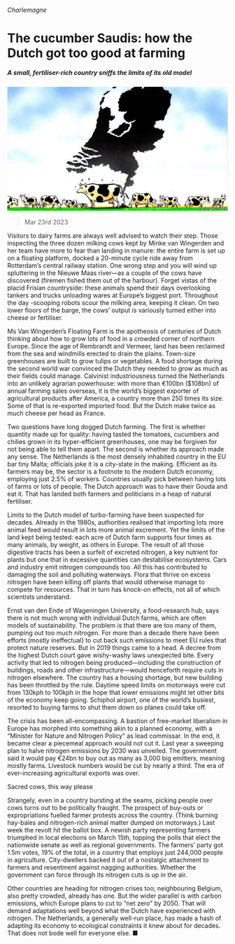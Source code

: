 ###### Charlemagne

# The cucumber Saudis: how the Dutch got too good at farming 

##### A small, fertiliser-rich country sniffs the limits of its old model 

![image](images/20230325_EUD000.jpg) 

> Mar 23rd 2023 

Visitors to dairy farms are always well advised to watch their step. Those inspecting the three dozen milking cows kept by Minke van Wingerden and her team have more to fear than landing in manure: the entire farm is set up on a floating platform, docked a 20-minute cycle ride away from Rotterdam’s central railway station. One wrong step and you will wind up spluttering in the Nieuwe Maas river—as a couple of the cows have discovered (firemen fished them out of the harbour). Forget vistas of the placid Frisian countryside: these animals spend their days overlooking tankers and trucks unloading wares at Europe’s biggest port. Throughout the day -scooping robots scour the milking area, keeping it clean. On two lower floors of the barge, the cows’ output is variously turned either into cheese or fertiliser.

Ms Van Wingerden’s Floating Farm is the apotheosis of centuries of Dutch thinking about how to grow lots of food in a crowded corner of northern Europe. Since the age of Rembrandt and Vermeer, land has been reclaimed from the sea and windmills erected to drain the plains. Town-size greenhouses are built to grow tulips or vegetables. A food shortage during the second world war convinced the Dutch they needed to grow as much as their fields could manage. Calvinist industriousness turned the Netherlands into an unlikely agrarian powerhouse: with more than €100bn ($108bn) of annual farming sales overseas, it is the world’s biggest exporter of agricultural products after America, a country more than 250 times its size. Some of that is re-exported imported food. But the Dutch make twice as much cheese per head as France.

Two questions have long dogged Dutch farming. The first is whether quantity made up for quality: having tasted the tomatoes, cucumbers and chilies grown in its hyper-efficient greenhouses, one may be forgiven for not being able to tell them apart. The second is whether its approach made any sense. The Netherlands is the most densely inhabited country in the EU bar tiny Malta; officials joke it is a city-state in the making. Efficient as its farmers may be, the sector is a footnote to the modern Dutch economy, employing just 2.5% of workers. Countries usually pick between having lots of farms or lots of people. The Dutch approach was to have their Gouda and eat it. That has landed both farmers and politicians in a heap of natural fertiliser.

Limits to the Dutch model of turbo-farming have been suspected for decades. Already in the 1980s, authorities realised that importing lots more animal feed would result in lots more animal excrement. Yet the limits of the land kept being tested: each acre of Dutch farm supports four times as many animals, by weight, as others in Europe. The result of all those digestive tracts has been a surfeit of excreted nitrogen, a key nutrient for plants but one that in excessive quantities can destabilise ecosystems. Cars and industry emit nitrogen compounds too. All this has contributed to damaging the soil and polluting waterways. Flora that thrive on excess nitrogen have been killing off plants that would otherwise manage to compete for resources. That in turn has knock-on effects, not all of which scientists understand.

Ernst van den Ende of Wageningen University, a food-research hub, says there is not much wrong with individual Dutch farms, which are often models of sustainability. The problem is that there are too many of them, pumping out too much nitrogen. For more than a decade there have been efforts (mostly ineffectual) to cut back such emissions to meet EU rules that protect nature reserves. But in 2019 things came to a head. A decree from the highest Dutch court gave wishy-washy laws unexpected bite. Every activity that led to nitrogen being produced—including the construction of buildings, roads and other infrastructure—would henceforth require cuts in nitrogen elsewhere. The country has a housing shortage, but new building has been throttled by the rule. Daytime speed limits on motorways were cut from 130kph to 100kph in the hope that lower emissions might let other bits of the economy keep going. Schiphol airport, one of the world’s busiest, resorted to buying farms to shut them down so planes could take off. 

The crisis has been all-encompassing. A bastion of free-market liberalism in Europe has morphed into something akin to a planned economy, with a “Minister for Nature and Nitrogen Policy” as lead commissar. In the end, it became clear a piecemeal approach would not cut it. Last year a sweeping plan to halve nitrogen emissions by 2030 was unveiled. The government said it would pay €24bn to buy out as many as 3,000 big emitters, meaning mostly farms. Livestock numbers would be cut by nearly a third. The era of ever-increasing agricultural exports was over.

Sacred cows, this way please

Strangely, even in a country bursting at the seams, picking people over cows turns out to be politically fraught. The prospect of buy-outs or expropriations fuelled farmer protests across the country. (Think burning hay-bales and nitrogen-rich animal matter dumped on motorways.) Last week the revolt hit the ballot box. A newish party representing farmers triumphed in local elections on March 15th, topping the polls that elect the nationwide senate as well as regional governments. The farmers’ party got 1.5m votes, 19% of the total, in a country that employs just 244,000 people in agriculture. City-dwellers backed it out of a nostalgic attachment to farmers and resentment against nagging authorities. Whether the government can force through its nitrogen cuts is up in the air.

Other countries are heading for nitrogen crises too; neighbouring Belgium, also pretty crowded, already has one. But the wider parallel is with carbon emissions, which Europe plans to cut to “net zero” by 2050. That will demand adaptations well beyond what the Dutch have experienced with nitrogen. The Netherlands, a generally well-run place, has made a hash of adapting its economy to ecological constraints it knew about for decades. That does not bode well for everyone else. ■






